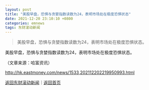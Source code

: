 ```yaml
---
layout: post
title: "美股早盘，恐惧与贪婪指数读数为24，表明市场处在极度恐惧状态"
date: 2021-12-20 23:10:10 +0800
categories: emnews
tags: 东财滚动新闻
---
```

> 美股早盘，恐惧与贪婪指数读数为24，表明市场处在极度恐惧状态。

<p>美股早盘，恐惧与贪婪指数读数为24，表明市场处在极度恐惧状态。</p><p class="em_media">（文章来源：哈富资讯）</p>

<http://hk.eastmoney.com/news/1533,202112202219950993.html>

[返回东财滚动新闻](//finews.withounder.com/emnews/)｜[返回首页](//finews.withounder.com/)